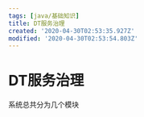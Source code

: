 ```yaml
---
tags: [java/基础知识]
title: DT服务治理
created: '2020-04-30T02:53:35.927Z'
modified: '2020-04-30T02:53:54.803Z'
---
```


# DT服务治理
系统总共分为几个模块
